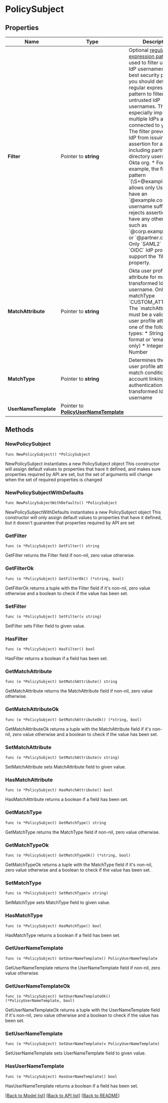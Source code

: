 # PolicySubject

## Properties

Name | Type | Description | Notes
------------ | ------------- | ------------- | -------------
**Filter** | Pointer to **string** | Optional [regular expression pattern](https://developer.mozilla.org/en-US/docs/Web/JavaScript/Reference/Regular_expressions) used to filter untrusted IdP usernames. * As a best security practice, you should define a regular expression pattern to filter untrusted IdP usernames. This is especially important if multiple IdPs are connected to your org. The filter prevents an IdP from issuing an assertion for any user, including partners or directory users in your Okta org. * For example, the filter pattern &#x60;(\\S+@example\\.com)&#x60; allows only Users that have an &#x60;@example.com&#x60; username suffix. It rejects assertions that have any other suffix such as &#x60;@corp.example.com&#x60; or &#x60;@partner.com&#x60;. * Only &#x60;SAML2&#x60; and &#x60;OIDC&#x60; IdP providers support the &#x60;filter&#x60; property. | [optional] 
**MatchAttribute** | Pointer to **string** | Okta user profile attribute for matching a transformed IdP username. Only for matchType &#x60;CUSTOM_ATTRIBUTE&#x60;. The &#x60;matchAttribute&#x60; must be a valid Okta user profile attribute of one of the following types: * String (with no format or &#39;email&#39; format only) * Integer * Number | [optional] 
**MatchType** | Pointer to **string** | Determines the Okta user profile attribute match conditions for account linking and authentication of the transformed IdP username | [optional] 
**UserNameTemplate** | Pointer to [**PolicyUserNameTemplate**](PolicyUserNameTemplate.md) |  | [optional] 

## Methods

### NewPolicySubject

`func NewPolicySubject() *PolicySubject`

NewPolicySubject instantiates a new PolicySubject object
This constructor will assign default values to properties that have it defined,
and makes sure properties required by API are set, but the set of arguments
will change when the set of required properties is changed

### NewPolicySubjectWithDefaults

`func NewPolicySubjectWithDefaults() *PolicySubject`

NewPolicySubjectWithDefaults instantiates a new PolicySubject object
This constructor will only assign default values to properties that have it defined,
but it doesn't guarantee that properties required by API are set

### GetFilter

`func (o *PolicySubject) GetFilter() string`

GetFilter returns the Filter field if non-nil, zero value otherwise.

### GetFilterOk

`func (o *PolicySubject) GetFilterOk() (*string, bool)`

GetFilterOk returns a tuple with the Filter field if it's non-nil, zero value otherwise
and a boolean to check if the value has been set.

### SetFilter

`func (o *PolicySubject) SetFilter(v string)`

SetFilter sets Filter field to given value.

### HasFilter

`func (o *PolicySubject) HasFilter() bool`

HasFilter returns a boolean if a field has been set.

### GetMatchAttribute

`func (o *PolicySubject) GetMatchAttribute() string`

GetMatchAttribute returns the MatchAttribute field if non-nil, zero value otherwise.

### GetMatchAttributeOk

`func (o *PolicySubject) GetMatchAttributeOk() (*string, bool)`

GetMatchAttributeOk returns a tuple with the MatchAttribute field if it's non-nil, zero value otherwise
and a boolean to check if the value has been set.

### SetMatchAttribute

`func (o *PolicySubject) SetMatchAttribute(v string)`

SetMatchAttribute sets MatchAttribute field to given value.

### HasMatchAttribute

`func (o *PolicySubject) HasMatchAttribute() bool`

HasMatchAttribute returns a boolean if a field has been set.

### GetMatchType

`func (o *PolicySubject) GetMatchType() string`

GetMatchType returns the MatchType field if non-nil, zero value otherwise.

### GetMatchTypeOk

`func (o *PolicySubject) GetMatchTypeOk() (*string, bool)`

GetMatchTypeOk returns a tuple with the MatchType field if it's non-nil, zero value otherwise
and a boolean to check if the value has been set.

### SetMatchType

`func (o *PolicySubject) SetMatchType(v string)`

SetMatchType sets MatchType field to given value.

### HasMatchType

`func (o *PolicySubject) HasMatchType() bool`

HasMatchType returns a boolean if a field has been set.

### GetUserNameTemplate

`func (o *PolicySubject) GetUserNameTemplate() PolicyUserNameTemplate`

GetUserNameTemplate returns the UserNameTemplate field if non-nil, zero value otherwise.

### GetUserNameTemplateOk

`func (o *PolicySubject) GetUserNameTemplateOk() (*PolicyUserNameTemplate, bool)`

GetUserNameTemplateOk returns a tuple with the UserNameTemplate field if it's non-nil, zero value otherwise
and a boolean to check if the value has been set.

### SetUserNameTemplate

`func (o *PolicySubject) SetUserNameTemplate(v PolicyUserNameTemplate)`

SetUserNameTemplate sets UserNameTemplate field to given value.

### HasUserNameTemplate

`func (o *PolicySubject) HasUserNameTemplate() bool`

HasUserNameTemplate returns a boolean if a field has been set.


[[Back to Model list]](../README.md#documentation-for-models) [[Back to API list]](../README.md#documentation-for-api-endpoints) [[Back to README]](../README.md)


